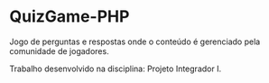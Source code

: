 # QuizGame-PHP

Jogo de perguntas e respostas onde o conteúdo é gerenciado pela comunidade de jogadores.

Trabalho desenvolvido na disciplina: Projeto Integrador I.
